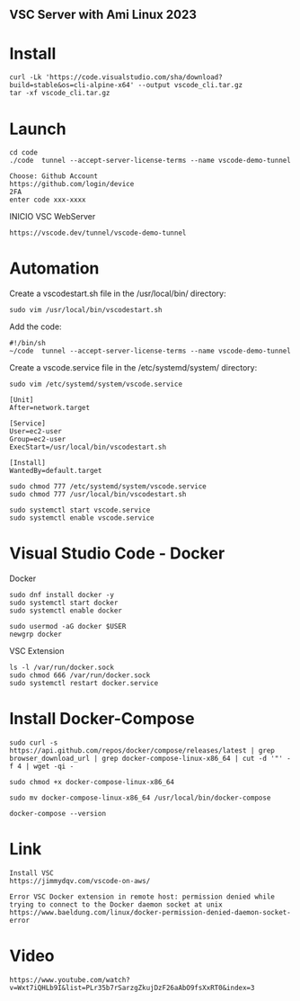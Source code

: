 ## VSC Server with Ami Linux 2023

# Install
```
curl -Lk 'https://code.visualstudio.com/sha/download?build=stable&os=cli-alpine-x64' --output vscode_cli.tar.gz
tar -xf vscode_cli.tar.gz
```

# Launch
```
cd code
./code  tunnel --accept-server-license-terms --name vscode-demo-tunnel
```
```
Choose: Github Account
https://github.com/login/device 
2FA
enter code xxx-xxxx
```
INICIO VSC WebServer
```
https://vscode.dev/tunnel/vscode-demo-tunnel
```

# Automation
Create a vscodestart.sh file in the /usr/local/bin/ directory:
```
sudo vim /usr/local/bin/vscodestart.sh
```
Add the code:
```
#!/bin/sh
~/code  tunnel --accept-server-license-terms --name vscode-demo-tunnel
```
Create a vscode.service file in the /etc/systemd/system/ directory:
```
sudo vim /etc/systemd/system/vscode.service
```
```
[Unit]
After=network.target

[Service]
User=ec2-user
Group=ec2-user
ExecStart=/usr/local/bin/vscodestart.sh

[Install]
WantedBy=default.target
```

```
sudo chmod 777 /etc/systemd/system/vscode.service
sudo chmod 777 /usr/local/bin/vscodestart.sh

sudo systemctl start vscode.service
sudo systemctl enable vscode.service
```

# Visual Studio Code - Docker
Docker 
```
sudo dnf install docker -y
sudo systemctl start docker
sudo systemctl enable docker
```
```
sudo usermod -aG docker $USER
newgrp docker
```
VSC Extension
```
ls -l /var/run/docker.sock
sudo chmod 666 /var/run/docker.sock
sudo systemctl restart docker.service
```

# Install Docker-Compose
```
sudo curl -s https://api.github.com/repos/docker/compose/releases/latest | grep browser_download_url | grep docker-compose-linux-x86_64 | cut -d '"' -f 4 | wget -qi -
```
```
sudo chmod +x docker-compose-linux-x86_64
```
```
sudo mv docker-compose-linux-x86_64 /usr/local/bin/docker-compose
```
```
docker-compose --version
```



# Link
```
Install VSC
https://jimmydqv.com/vscode-on-aws/

Error VSC Docker extension in remote host: permission denied while trying to connect to the Docker daemon socket at unix
https://www.baeldung.com/linux/docker-permission-denied-daemon-socket-error
```

# Video
```
https://www.youtube.com/watch?v=Wxt7iQHLb9I&list=PLr35b7rSarzgZkujDzF26aAbO9fsXxRT0&index=3
```
